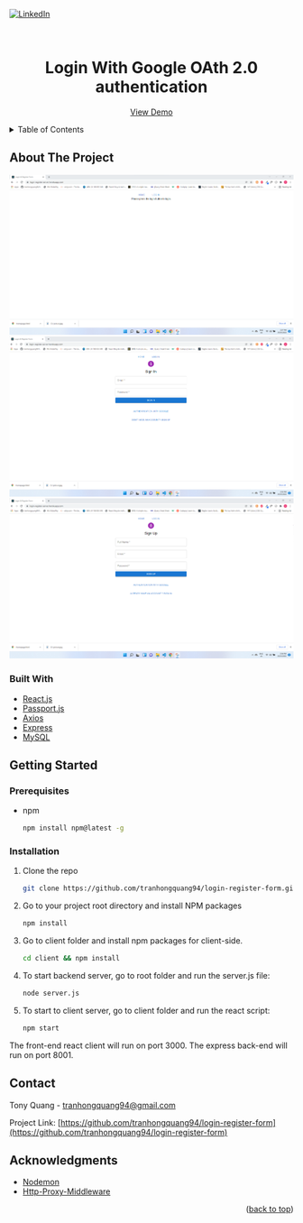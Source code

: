 [![LinkedIn][linkedin-shield]][linkedin-url]  

<!-- PROJECT LOGO -->
<br />
<div align="center">

<h1>Login With Google OAth 2.0 authentication</h1>
  <p align="center">
    <a href="https://login-register-server.herokuapp.com//">View Demo</a>
  </p>
</div>

<!-- TABLE OF CONTENTS -->
<details>
  <summary>Table of Contents</summary>
  <ol>
    <li>
      <a href="#about-the-project">About The Project</a>
      <ul>
        <li><a href="#built-with">Built With</a></li>
      </ul>
    </li>
    <li>
      <a href="#getting-started">Getting Started</a>
      <ul>
        <li><a href="#prerequisites">Prerequisites</a></li>
        <li><a href="#installation">Installation</a></li>
      </ul>
    </li>
    <li><a href="#contact">Contact</a></li>
    <li><a href="#acknowledgments">Acknowledgments</a></li>
  </ol>
</details>



<!-- ABOUT THE PROJECT -->
## About The Project

[![product-screenshot]]()
[![login-screenshot]]()
[![register-screenshot]]()

### Built With

* [React.js](https://reactjs.org/)
* [Passport.js](https://www.passportjs.org/)
* [Axios](https://axios-http.com/)
* [Express](https://expressjs.com/)
* [MySQL](https://dev.mysql.com/doc/)

<!-- GETTING STARTED -->
## Getting Started

### Prerequisites

* npm
  ```sh
  npm install npm@latest -g
  ```

### Installation
1. Clone the repo
   ```sh
   git clone https://github.com/tranhongquang94/login-register-form.git
   ```
2. Go to your project root directory and install NPM packages
   ```sh
   npm install
   ```
3. Go to client folder and install npm packages for client-side.
   ```sh
   cd client && npm install
   ```
4. To start backend server, go to root folder and run the server.js file:
    ```sh
    node server.js
    ```
5. To start to client server, go to client folder and run the react script:
    ```sh
    npm start
    ```
The front-end react client will run on port 3000. The express back-end will run on port 8001.

<!-- CONTACT -->
## Contact

Tony Quang - tranhongquang94@gmail.com

Project Link: [https://github.com/tranhongquang94/login-register-form](https://github.com/tranhongquang94/login-register-form)


<!-- ACKNOWLEDGMENTS -->
## Acknowledgments

* [Nodemon](https://nodemon.io/)
* [Http-Proxy-Middleware](https://www.npmjs.com/package/http-proxy-middleware)

<p align="right">(<a href="#top">back to top</a>)</p>



<!-- MARKDOWN LINKS & IMAGES -->
<!-- https://www.markdownguide.org/basic-syntax/#reference-style-links -->
[linkedin-shield]: https://img.shields.io/badge/-LinkedIn-black.svg?style=for-the-badge&logo=linkedin&colorB=555
[linkedin-url]: https://www.linkedin.com/in/quang-tran-754a98bb/
[product-screenshot]: ./images/homepage.PNG
[login-screenshot]: ./images/login-form.png
[register-screenshot]: ./images/register-form.png